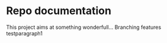 # Repo documentation
This project aims at something wonderfull...
Branching features testparagraph1
